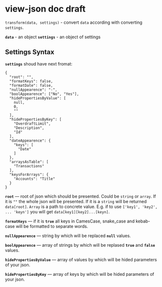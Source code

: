 # view-json doc draft

`transform(data, settings)` - convert `data` according with converting `settings`.

**`data`** - an object
**`settings`** - an object of settings

## Settings Syntax

**`settings`** shoud have next fromat:

```
{
  "root": "",
  "formatKeys": false,
  "formatDate": false,
  "nullAppearence": "-",
  "boolAppearence": ["No", "Yes"],
  "hidePropertiesByValue": [
    null,
    0,
    ""
  ],
  "hidePropertiesByKey": [
    "OverdraftLimit",
    "Description",
    "Id"
  ],
  "dateAppearence": {
    "keys": [
      "Date"
    ]
  },
  "arraysAsTable": [
    "Transactions"
  ],
  "keysForArrays": {
    "Accounts": "Title"
  }
}
```

**`root`** — root of json which should be presented. Could be `string` or `array`. If it is `""` the whole json will be presented. If it is a `string` will be returned `data[root]`. `Array` is a path to concrete value. E.g. if to use `['key1', 'key2', ... 'keyn']` you will get `data[key1][key2]...[keyn]`.

**`formatKeys`** — if it is **`true`** all keys in CamesCase, snake_case and kebab-case will be formatted to separate words.

<!-- **`formatDate`** — format of date values. -->

**`nullAppearence`** — string by which will be replaced **`null`** values.

**`boolAppearence`** — array of strings by which will be replased **`true`** and **`false`** values.

**`hidePropertiesByValue`** — array of values by which will be hided parameters of your json.

**`hidePropertiesByKey`** — array of keys by which will be hided parameters of your json.

<!-- **`dateAppearence`** — key which will be detected as date. -->

<!-- **`arraysAsTable`** — array of keys of parameters which contain an array and which will be presented as a table. -->

<!-- **`keysForArrays`** — an abject where keys are names of arrays and values are properties which will be shown as keys for corresponding arrays. -->
